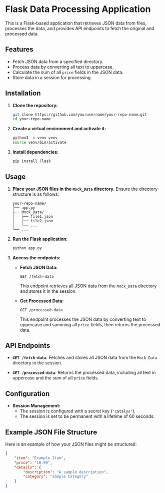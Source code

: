 # Flask Data Processing Application

This is a Flask-based application that retrieves JSON data from files, processes the data, and provides API endpoints to fetch the original and processed data.

## Features

- Fetch JSON data from a specified directory.
- Process data by converting all text to uppercase.
- Calculate the sum of all `price` fields in the JSON data.
- Store data in a session for processing.

## Installation

1. **Clone the repository:**
    ```bash
    git clone https://github.com/yourusername/your-repo-name.git
    cd your-repo-name
    ```

2. **Create a virtual environment and activate it:**
    ```bash
    python3 -m venv venv
    source venv/bin/activate
    ```

3. **Install dependencies:**
    ```bash
    pip install Flask
    ```

## Usage

1. **Place your JSON files in the `Mock_Data` directory.** Ensure the directory structure is as follows:

    ```
    your-repo-name/
    ├── app.py
    ├── Mock_Data/
    │   ├── file1.json
    │   ├── file2.json
    │   └── ...
    └── ...
    ```

2. **Run the Flask application:**
    ```bash
    python app.py
    ```

3. **Access the endpoints:**

    - **Fetch JSON Data:**
      ```http
      GET /fetch-data
      ```
      This endpoint retrieves all JSON data from the `Mock_Data` directory and stores it in the session.

    - **Get Processed Data:**
      ```http
      GET /processed-data
      ```
      This endpoint processes the JSON data by converting text to uppercase and summing all `price` fields, then returns the processed data.

## API Endpoints

- **`GET /fetch-data`**: Fetches and stores all JSON data from the `Mock_Data` directory in the session.

- **`GET /processed-data`**: Returns the processed data, including all text in uppercase and the sum of all `price` fields.

## Configuration

- **Session Management:**
  - The session is configured with a secret key (`'catalys'`).
  - The session is set to be permanent with a lifetime of 60 seconds.

## Example JSON File Structure

Here is an example of how your JSON files might be structured:

```json
{
    "item": "Example Item",
    "price": "10.99",
    "details": {
        "description": "A sample description",
        "category": "Sample Category"
    }
}
